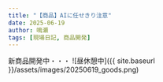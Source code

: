 ```yaml
---
title: "【商品】AIに任せきり注意"
date: 2025-06-19
author: 鳴瀬
tags: [現場日記, 商品開発]
---
```


新商品開発中・・・
![昼休憩中]({{ site.baseurl }}/assets/images/20250619_goods.png)
